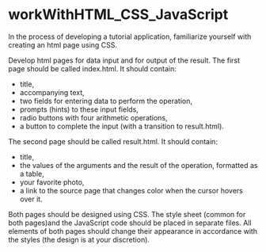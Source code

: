 # workWithHTML_CSS_JavaScript
In the process of developing a tutorial application, familiarize yourself with creating an html page using CSS.

Develop html pages for data input and for output of the result.
The first page should be called index.html. It should contain:
- title,
- accompanying text,
- two fields for entering data to perform the operation,
- prompts (hints) to these input fields,
- radio buttons with four arithmetic operations,
- a button to complete the input (with a transition to result.html).

The second page should be called result.html. It should contain:
- title,
- the values of the arguments and the result of the operation, formatted as a table,
- your favorite photo,
- a link to the source page that changes color when the cursor hovers over it.

Both pages should be designed using CSS. The style sheet (common for both pages)and the JavaScript code should be placed in separate files. All elements of both pages should change their appearance in accordance with the styles (the design is at your discretion).
